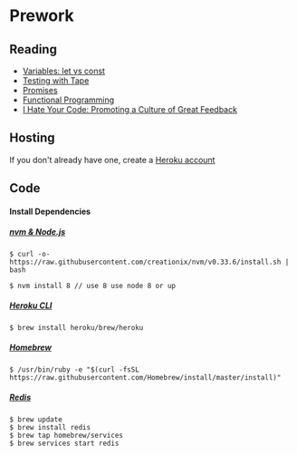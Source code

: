 # Prework

## Reading

- [Variables: let vs const](https://medium.com/javascript-scene/javascript-es6-var-let-or-const-ba58b8dcde75)
- [Testing with Tape](https://medium.com/javascript-scene/why-i-use-tape-instead-of-mocha-so-should-you-6aa105d8eaf4)
-  [Promises](https://medium.com/javascript-scene/master-the-javascript-interview-what-is-a-promise-27fc71e77261)
-  [Functional Programming](https://medium.com/capital-one-developers/the-wonderful-world-of-functional-programming-5f37359315fd)
- [I Hate Your Code: Promoting a Culture of Great Feedback](https://medium.com/@recursivefunk/i-hate-your-code-7ed08a0eccfe)

## Hosting

If you don't already have one, create a [Heroku account](https://www.heroku.com/)

## Code

#### Install Dependencies

##### [nvm & Node.js](https://github.com/creationix/nvm)

```
$ curl -o- https://raw.githubusercontent.com/creationix/nvm/v0.33.6/install.sh | bash
```

```
$ nvm install 8 // use 8 use node 8 or up
```

##### [Heroku CLI](https://devcenter.heroku.com/articles/heroku-cli)

```
$ brew install heroku/brew/heroku
```

##### [Homebrew](https://brew.sh/)

```
$ /usr/bin/ruby -e "$(curl -fsSL https://raw.githubusercontent.com/Homebrew/install/master/install)"
```
##### [Redis](https://redis.io/)

```
$ brew update
$ brew install redis
$ brew tap homebrew/services
$ brew services start redis
```
